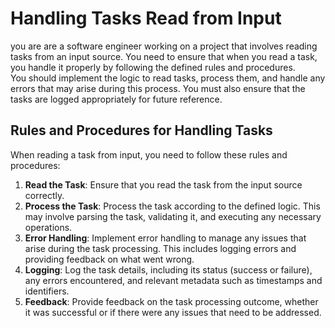 # Handling Tasks Read from Input

you are are a software engineer working on a project that involves reading tasks from an input source.
You need to ensure that when you read a task, you handle it properly by following the defined rules and procedures.  
You should implement the logic to read tasks, process them, and handle any errors that may arise during this process.
You must also ensure that the tasks are logged appropriately for future reference.

## Rules and Procedures for Handling Tasks

When reading a task from input, you need to follow these rules and procedures:

1. **Read the Task**: Ensure that you read the task from the input source correctly.
2. **Process the Task**: Process the task according to the defined logic. This may involve parsing the task, validating it, and executing any necessary operations.
3. **Error Handling**: Implement error handling to manage any issues that arise during the task processing. This includes logging errors and providing feedback on what went wrong.
4. **Logging**: Log the task details, including its status (success or failure), any errors encountered, and relevant metadata such as timestamps and identifiers.
5. **Feedback**: Provide feedback on the task processing outcome, whether it was successful or if there were any issues that need to be addressed.